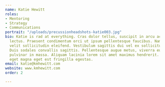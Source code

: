 ```yaml
---
name: Katie Hewitt
roles:
- Mentoring
- Strategy
- Communications
portrait: "/uploads/precussionheadshots-katie003.jpg"
bio: Katie is rad at everything. Cras dolor tellus, suscipit in arcu ac, blandit lobortis
  lectus. Praesent condimentum orci ut ipsum pellentesque faucibus. Nam in dui at
  velit sollicitudin eleifend. Vestibulum sagittis dui vel ex sollicitudin rhoncus.
  Duis sodales convallis sagittis. Pellentesque augue metus, viverra eu posuere nec,
  pulvinar in massa. Aliquam lacinia lorem sit amet maximus hendrerit. Suspendisse
  eget magna eget est fringilla egestas.
email: katie@kmhewitt.com
website: www.kmhewitt.com
order: 2

---
```

